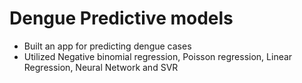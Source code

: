# Dengue Predictive models
- Built an app for predicting dengue cases
- Utilized Negative binomial regression, Poisson regression, Linear Regression, Neural Network and SVR
